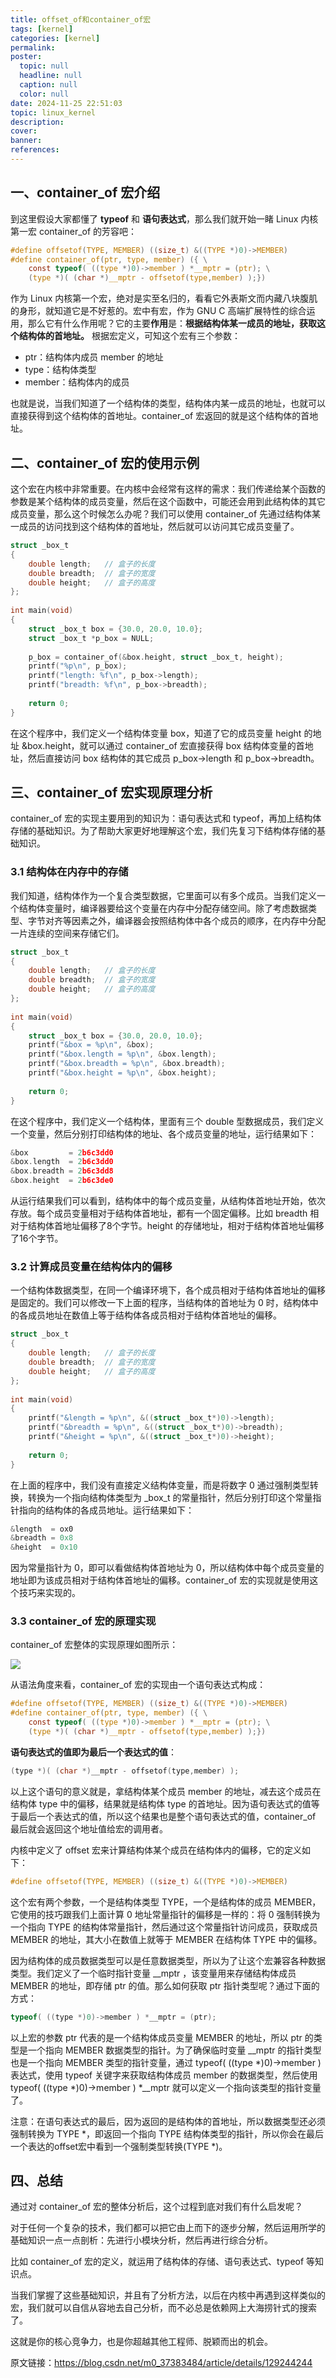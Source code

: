 ```yaml
---
title: offset_of和container_of宏
tags: [kernel]
categories: [kernel]
permalink: 
poster:
  topic: null
  headline: null
  caption: null
  color: null
date: 2024-11-25 22:51:03
topic: linux_kernel
description:
cover:
banner:
references:
---
```

## 一、container_of 宏介绍

到这里假设大家都懂了 **typeof** 和 **语句表达式**，那么我们就开始一睹 Linux 内核第一宏 container_of 的芳容吧：

```C
#define offsetof(TYPE, MEMBER) ((size_t) &((TYPE *)0)->MEMBER)
#define container_of(ptr, type, member) ({ \
    const typeof( ((type *)0)->member ) *__mptr = (ptr); \
    (type *)( (char *)__mptr - offsetof(type,member) );})
```

作为 Linux 内核第一个宏，绝对是实至名归的，看看它外表斯文而内藏八块腹肌的身形，就知道它是不好惹的。宏中有宏，作为 GNU C 高端扩展特性的综合运用，那么它有什么作用呢？它的主要**作用**是：**根据结构体某一成员的地址，获取这个结构体的首地址。** 根据宏定义，可知这个宏有三个参数：

* ptr：结构体内成员 member 的地址
* type：结构体类型
* member：结构体内的成员

也就是说，当我们知道了一个结构体的类型，结构体内某一成员的地址，也就可以直接获得到这个结构体的首地址。container_of 宏返回的就是这个结构体的首地址。

## 二、container_of 宏的使用示例

这个宏在内核中非常重要。在内核中会经常有这样的需求：我们传递给某个函数的参数是某个结构体的成员变量，然后在这个函数中，可能还会用到此结构体的其它成员变量，那么这个时候怎么办呢？我们可以使用 container_of 先通过结构体某一成员的访问找到这个结构体的首地址，然后就可以访问其它成员变量了。

```C
struct _box_t
{
    double length;   // 盒子的长度
    double breadth;  // 盒子的宽度
    double height;   // 盒子的高度
};
 
int main(void)
{
    struct _box_t box = {30.0, 20.0, 10.0};
    struct _box_t *p_box = NULL;
 
    p_box = container_of(&box.height, struct _box_t, height);
    printf("%p\n", p_box);
    printf("length: %f\n", p_box->length);
    printf("breadth: %f\n", p_box->breadth);
 
    return 0;
}
```

在这个程序中，我们定义一个结构体变量 box，知道了它的成员变量 height 的地址 &box.height，就可以通过 container_of 宏直接获得 box 结构体变量的首地址，然后直接访问 box 结构体的其它成员 p_box->length 和 p_box->breadth。

## 三、container_of 宏实现原理分析

container_of 宏的实现主要用到的知识为：语句表达式和 typeof，再加上结构体存储的基础知识。为了帮助大家更好地理解这个宏，我们先复习下结构体存储的基础知识。

### 3.1 结构体在内存中的存储

我们知道，结构体作为一个复合类型数据，它里面可以有多个成员。当我们定义一个结构体变量时，编译器要给这个变量在内存中分配存储空间。除了考虑数据类型、字节对齐等因素之外，编译器会按照结构体中各个成员的顺序，在内存中分配一片连续的空间来存储它们。

```C
struct _box_t
{
    double length;   // 盒子的长度
    double breadth;  // 盒子的宽度
    double height;   // 盒子的高度
};
 
int main(void)
{
    struct _box_t box = {30.0, 20.0, 10.0};
    printf("&box = %p\n", &box);
    printf("&box.length = %p\n", &box.length);
    printf("&box.breadth = %p\n", &box.breadth);
    printf("&box.height = %p\n", &box.height);
 
    return 0;
}
```

在这个程序中，我们定义一个结构体，里面有三个 double 型数据成员，我们定义一个变量，然后分别打印结构体的地址、各个成员变量的地址，运行结果如下：

```C
&box         = 2b6c3dd0
&box.length  = 2b6c3dd0
&box.breadth = 2b6c3dd8
&box.height  = 2b6c3de0
```

从运行结果我们可以看到，结构体中的每个成员变量，从结构体首地址开始，依次存放。每个成员变量相对于结构体首地址，都有一个固定偏移。比如 breadth 相对于结构体首地址偏移了8个字节。height 的存储地址，相对于结构体首地址偏移了16个字节。

### 3.2 计算成员变量在结构体内的偏移

一个结构体数据类型，在同一个编译环境下，各个成员相对于结构体首地址的偏移是固定的。我们可以修改一下上面的程序，当结构体的首地址为 0 时，结构体中的各成员地址在数值上等于结构体各成员相对于结构体首地址的偏移。

```C
struct _box_t
{
    double length;   // 盒子的长度
    double breadth;  // 盒子的宽度
    double height;   // 盒子的高度
};
 
int main(void)
{
    printf("&length = %p\n", &((struct _box_t*)0)->length);
    printf("&breadth = %p\n", &((struct _box_t*)0)->breadth);
    printf("&height = %p\n", &((struct _box_t*)0)->height);
 
    return 0;
}
```

在上面的程序中，我们没有直接定义结构体变量，而是将数字 0 通过强制类型转换，转换为一个指向结构体类型为 _box_t 的常量指针，然后分别打印这个常量指针指向的结构体的各成员地址。运行结果如下：

```C
&length  = ox0
&breadth = 0x8
&height  = 0x10
```

因为常量指针为 0，即可以看做结构体首地址为 0，所以结构体中每个成员变量的地址即为该成员相对于结构体首地址的偏移。container_of 宏的实现就是使用这个技巧来实现的。

### 3.3 container_of 宏的原理实现

container_of 宏整体的实现原理如图所示：

![](https://raw.githubusercontent.com/mengchao666/picture/main/blog20241125232615.png)

从语法角度来看，container_of 宏的实现由一个语句表达式构成：

```C
#define offsetof(TYPE, MEMBER) ((size_t) &((TYPE *)0)->MEMBER)
#define container_of(ptr, type, member) ({ \
    const typeof( ((type *)0)->member ) *__mptr = (ptr); \
    (type *)( (char *)__mptr - offsetof(type,member) );})
```

**语句表达式的值即为最后一个表达式的值**：

```C
(type *)( (char *)__mptr - offsetof(type,member) );
```

以上这个语句的意义就是，拿结构体某个成员 member 的地址，减去这个成员在结构体 type 中的偏移，结果就是结构体 type 的首地址。因为语句表达式的值等于最后一个表达式的值，所以这个结果也是整个语句表达式的值，container_of 最后就会返回这个地址值给宏的调用者。

内核中定义了 offset 宏来计算结构体某个成员在结构体内的偏移，它的定义如下：

```C
#define offsetof(TYPE, MEMBER) ((size_t) &((TYPE *)0)->MEMBER)
```

这个宏有两个参数，一个是结构体类型 TYPE，一个是结构体的成员 MEMBER，它使用的技巧跟我们上面计算 0 地址常量指针的偏移是一样的：将 0 强制转换为一个指向 TYPE 的结构体常量指针，然后通过这个常量指针访问成员，获取成员 MEMBER 的地址，其大小在数值上就等于 MEMBER 在结构体 TYPE 中的偏移。

因为结构体的成员数据类型可以是任意数据类型，所以为了让这个宏兼容各种数据类型。我们定义了一个临时指针变量 \_\_mptr ，该变量用来存储结构体成员 MEMBER 的地址，即存储 ptr 的值。那么如何获取 ptr 指针类型呢？通过下面的方式：

```C
typeof( ((type *)0)->member ) *__mptr = (ptr);
```

以上宏的参数 ptr 代表的是一个结构体成员变量 MEMBER 的地址，所以 ptr 的类型是一个指向 MEMBER 数据类型的指针。为了确保临时变量 \_\_mptr 的指针类型也是一个指向 MEMBER 类型的指针变量，通过 typeof( ((type \*)0)->member ) 表达式，使用 typeof 关键字来获取结构体成员 member 的数据类型，然后使用 typeof( ((type \*)0)->member ) *\_\_mptr 就可以定义一个指向该类型的指针变量了。

注意：在语句表达式的最后，因为返回的是结构体的首地址，所以数据类型还必须强制转换为 TYPE \*，即返回一个指向 TYPE 结构体类型的指针，所以你会在最后一个表达的offset宏中看到一个强制类型转换(TYPE \*)。

## 四、总结

通过对 container_of 宏的整体分析后，这个过程到底对我们有什么启发呢？

对于任何一个复杂的技术，我们都可以把它由上而下的逐步分解，然后运用所学的基础知识一点一点剖析：先进行小模块分析，然后再进行综合分析。

比如 container_of 宏的定义，就运用了结构体的存储、语句表达式、typeof 等知识点。

当我们掌握了这些基础知识，并且有了分析方法，以后在内核中再遇到这样类似的宏，我们就可以自信从容地去自己分析，而不必总是依赖网上大海捞针式的搜索了。

这就是你的核心竞争力，也是你超越其他工程师、脱颖而出的机会。

原文链接：https://blog.csdn.net/m0_37383484/article/details/129244244